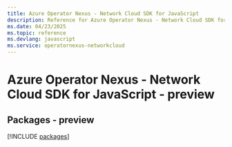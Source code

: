 ```yaml
---
title: Azure Operator Nexus - Network Cloud SDK for JavaScript
description: Reference for Azure Operator Nexus - Network Cloud SDK for JavaScript
ms.date: 04/23/2025
ms.topic: reference
ms.devlang: javascript
ms.service: operatornexus-networkcloud
---
```

# Azure Operator Nexus - Network Cloud SDK for JavaScript - preview
## Packages - preview
[!INCLUDE [packages](operator-nexus---network-cloud-index.md)]